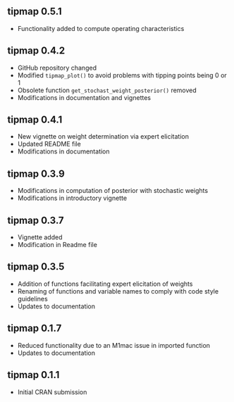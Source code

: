 ## tipmap 0.5.1

* Functionality added to compute operating characteristics

## tipmap 0.4.2

* GitHub repository changed 
* Modified `tipmap_plot()` to avoid problems with tipping points being 0 or 1
* Obsolete function `get_stochast_weight_posterior()` removed
* Modifications in documentation and vignettes

## tipmap 0.4.1

* New vignette on weight determination via expert elicitation 
* Updated README file
* Modifications in documentation

## tipmap 0.3.9

* Modifications in computation of posterior with stochastic weights
* Modifications in introductory vignette

## tipmap 0.3.7

* Vignette added
* Modification in Readme file

## tipmap 0.3.5

* Addition of functions facilitating expert elicitation of weights
* Renaming of functions and variable names to comply with code style guidelines
* Updates to documentation

## tipmap 0.1.7

* Reduced functionality due to an M1mac issue in imported function
* Updates to documentation

## tipmap 0.1.1

* Initial CRAN submission

